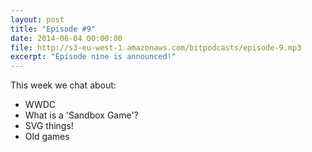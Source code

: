 ```yaml
---
layout: post
title: "Episode #9"
date: 2014-06-04 00:00:00
file: http://s3-eu-west-1.amazonaws.com/bitpodcasts/episode-9.mp3
excerpt: "Episode nine is announced!"
---
```


This week we chat about:

* WWDC
* What is a 'Sandbox Game'?
* SVG things!
* Old games

